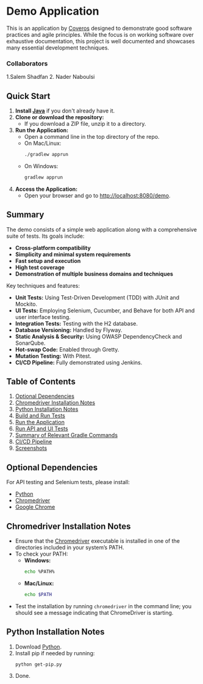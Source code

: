 # Demo Application

This is an application by [Coveros](https://www.coveros.com/) designed to demonstrate good software practices and agile principles. While the focus is on working software over exhaustive documentation, this project is well documented and showcases many essential development techniques. 

### Collaborators
1.Salem Shadfan
2. Nader Naboulsi

## Quick Start

1. **Install [Java](https://www.java.com/en/download/)** if you don't already have it.
2. **Clone or download the repository:**  
   - If you download a ZIP file, unzip it to a directory.
3. **Run the Application:**  
   - Open a command line in the top directory of the repo.
   - On Mac/Linux:  
     ```bash
     ./gradlew apprun
     ```
   - On Windows:  
     ```bash
     gradlew apprun
     ```
4. **Access the Application:**  
   - Open your browser and go to [http://localhost:8080/demo](http://localhost:8080/demo).

## Summary

The demo consists of a simple web application along with a comprehensive suite of tests. Its goals include:
- **Cross-platform compatibility**
- **Simplicity and minimal system requirements**
- **Fast setup and execution**
- **High test coverage**  
- **Demonstration of multiple business domains and techniques**

Key techniques and features:
- **Unit Tests:** Using Test-Driven Development (TDD) with JUnit and Mockito.
- **UI Tests:** Employing Selenium, Cucumber, and Behave for both API and user interface testing.
- **Integration Tests:** Testing with the H2 database.
- **Database Versioning:** Handled by Flyway.
- **Static Analysis & Security:** Using OWASP DependencyCheck and SonarQube.
- **Hot-swap Code:** Enabled through Gretty.
- **Mutation Testing:** With Pitest.
- **CI/CD Pipeline:** Fully demonstrated using Jenkins.

## Table of Contents

1. [Optional Dependencies](#optional-dependencies)
2. [Chromedriver Installation Notes](#chromedriver-installation-notes)
3. [Python Installation Notes](#python-installation-notes)
4. [Build and Run Tests](#to-build-and-run-tests)
5. [Run the Application](#to-run-the-web-application)
6. [Run API and UI Tests](#to-run-api-and-ui-tests)
7. [Summary of Relevant Gradle Commands](#summary-of-relevant-gradle-commands)
8. [CI/CD Pipeline](#the-whole-shebang---ci-cd-pipeline)
9. [Screenshots](#screenshots)

## Optional Dependencies

For API testing and Selenium tests, please install:
- [Python](https://www.python.org/downloads/)
- [Chromedriver](http://chromedriver.chromium.org/downloads)
- [Google Chrome](https://www.google.com/chrome/)

## Chromedriver Installation Notes

- Ensure that the [Chromedriver](https://chromedriver.chromium.org/) executable is installed in one of the directories included in your system’s PATH.
- To check your PATH:
  - **Windows:**  
    ```bash
    echo %PATH%
    ```
  - **Mac/Linux:**  
    ```bash
    echo $PATH
    ```
- Test the installation by running `chromedriver` in the command line; you should see a message indicating that ChromeDriver is starting.

## Python Installation Notes

1. Download [Python](https://www.python.org/downloads/).
2. Install pip if needed by running:
   ```bash
   python get-pip.py

3. Done.
   
